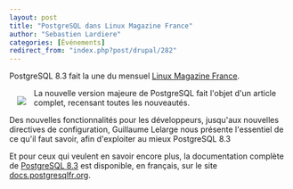 ```yaml
---
layout: post
title: "PostgreSQL dans Linux Magazine France"
author: "Sebastien Lardiere"
categories: [Événements]
redirect_from: "index.php?post/drupal/282"
---
```





<!--more-->


<p>PostgreSQL 8.3 fait la une du mensuel <a href="http://www.gnulinuxmag.com/">Linux Magazine France</a>.</p>

<!--break-->

<img src="http://ed-diamond.com/bigres/lmag103.jpg" style="margin: 1em; float: left;" />

<p>La nouvelle version majeure de PostgreSQL fait l'objet d'un article complet, recensant toutes les nouveautés.</p>

<p>Des nouvelles fonctionnalités pour les développeurs, jusqu'aux nouvelles directives de configuration, Guillaume Lelarge nous présente l'essentiel de ce qu'il faut savoir, afin d'exploiter au mieux PostgreSQL 8.3</p>

<p>Et pour ceux qui veulent en savoir encore plus, la documentation complète de <a href="http://docs.postgresqlfr.org/8.3/">PostgreSQL 8.3</a> est disponible, en français, sur le site <a href="http://docs.postgresqlfr.org/">docs.postgresqlfr.org</a>.</p>

<p style="clear: both;">&nbsp;</p>